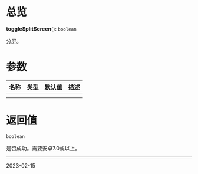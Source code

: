 # 总览

**toggleSplitScreen**(): `boolean`

分屏。

# 参数

| 名称 | 类型 | 默认值 | 描述                            |
| ---- | ---- | ------ | ------------------------------- |
|      |      |        |                                 |
|      |      |        |  |

# 返回值

`boolean`

是否成功。需要安卓7.0或以上。

---
2023-02-15